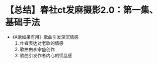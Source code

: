 # 【总结】春社ct发麻摄影2.0：第一集、基础手法

-   《A歌如果有用》歌曲引发深沉情感
    1.  作者表达对老歌的情感
    2.  歌曲由李宗盛创作
    3.  歌曲引发作者内心的慌乱感